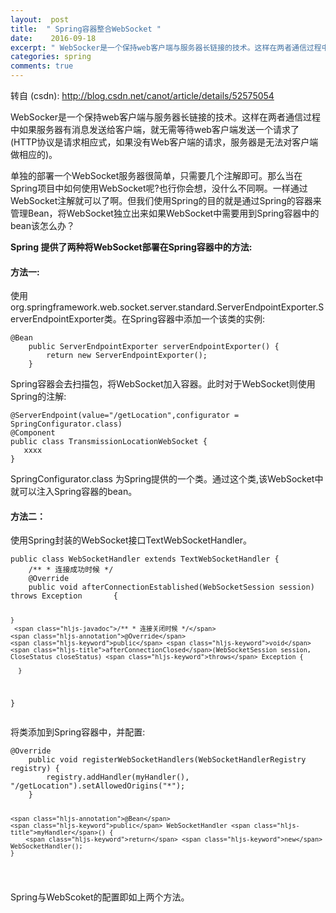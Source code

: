 ```yaml
---
layout:  post
title:  " Spring容器整合WebSocket "
date:    2016-09-18
excerpt: " WebSocker是一个保持web客户端与服务器长链接的技术。这样在两者通信过程中如果服务器有消息发送给客户端，就无需等待web客户端发送一个请求了(HTTP协议是请求相应式，如果没有Web客户端的请求，服务器是无法对客户端做相应的)。单独的部署一个WebSocket服务器很简单，只需要几个注解即可。那么当在Spring项目中如何使用WebSocket呢?也行你会想，没什么不同啊。一样通过Web... "
categories: spring 
comments: true
---
```

转自 (csdn): http://blog.csdn.net/canot/article/details/52575054
<div class="markdown_views">
 <p>WebSocker是一个保持web客户端与服务器长链接的技术。这样在两者通信过程中如果服务器有消息发送给客户端，就无需等待web客户端发送一个请求了(HTTP协议是请求相应式，如果没有Web客户端的请求，服务器是无法对客户端做相应的)。</p> 
 <p>单独的部署一个WebSocket服务器很简单，只需要几个注解即可。那么当在Spring项目中如何使用WebSocket呢?也行你会想，没什么不同啊。一样通过WebSocket注解就可以了啊。但我们使用Spring的目的就是通过Spring的容器来管理Bean，将WebSocket独立出来如果WebSocket中需要用到Spring容器中的bean该怎么办？</p> 
 <p><strong>Spring 提供了两种将WebSocket部署在Spring容器中的方法:</strong></p> 
 <h4 id="方法一">方法一:</h4> 
 <p>使用org.springframework.web.socket.server.standard.ServerEndpointExporter.ServerEndpointExporter类。在Spring容器中添加一个该类的实例:</p> 
 <pre class="prettyprint"><code class=" hljs java"><span class="hljs-annotation">@Bean</span>
    <span class="hljs-keyword">public</span> ServerEndpointExporter <span class="hljs-title">serverEndpointExporter</span>() {
        <span class="hljs-keyword">return</span> <span class="hljs-keyword">new</span> ServerEndpointExporter();
    }</code></pre> 
 <p>Spring容器会去扫描包，将WebSocket加入容器。此时对于WebSocket则使用Spring的注解:</p> 
 <pre class="prettyprint"><code class=" hljs cs">@ServerEndpoint(<span class="hljs-keyword">value</span>=<span class="hljs-string">"/getLocation"</span>,configurator = SpringConfigurator.class)
@Component
<span class="hljs-keyword">public</span> <span class="hljs-keyword">class</span> TransmissionLocationWebSocket {
   xxxx
}
</code></pre> 
 <p>SpringConfigurator.class 为Spring提供的一个类。通过这个类,该WebSocket中就可以注入Spring容器的bean。</p> 
 <h4 id="方法二">方法二：</h4> 
 <p>使用Spring封装的WebSocket接口TextWebSocketHandler。</p> 
 <pre class="prettyprint"><code class=" hljs java"><span class="hljs-keyword">public</span> <span class="hljs-class"><span class="hljs-keyword">class</span> <span class="hljs-title">WebSocketHandler</span> <span class="hljs-keyword">extends</span> <span class="hljs-title">TextWebSocketHandler</span> {</span>
    <span class="hljs-javadoc">/** * 连接成功时候 */</span>
    <span class="hljs-annotation">@Override</span>
    <span class="hljs-keyword">public</span> <span class="hljs-keyword">void</span> <span class="hljs-title">afterConnectionEstablished</span>(WebSocketSession session) <span class="hljs-keyword">throws</span> Exception       { 

    }
     <span class="hljs-javadoc">/** * 连接关闭时候 */</span>
    <span class="hljs-annotation">@Override</span>
    <span class="hljs-keyword">public</span> <span class="hljs-keyword">void</span> <span class="hljs-title">afterConnectionClosed</span>(WebSocketSession session, CloseStatus closeStatus) <span class="hljs-keyword">throws</span> Exception {

      }
}
</code></pre> 
 <p>将类添加到Spring容器中，并配置:</p> 
 <pre class="prettyprint"><code class=" hljs java"><span class="hljs-annotation">@Override</span>
    <span class="hljs-keyword">public</span> <span class="hljs-keyword">void</span> <span class="hljs-title">registerWebSocketHandlers</span>(WebSocketHandlerRegistry registry) {
        registry.addHandler(myHandler(), <span class="hljs-string">"/getLocation"</span>).setAllowedOrigins(<span class="hljs-string">"*"</span>);
    }

    <span class="hljs-annotation">@Bean</span>
    <span class="hljs-keyword">public</span> WebSocketHandler <span class="hljs-title">myHandler</span>() {
        <span class="hljs-keyword">return</span> <span class="hljs-keyword">new</span> WebSocketHandler();
    }
</code></pre> 
 <p>Spring与WebScoket的配置即如上两个方法。</p>
</div>